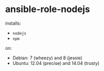 # ansible-role-nodejs

installs:

- `nodejs`
- `npm`

on:

- Debian: 7 (wheezy) and 8 (jessie)
- Ubuntu: 12.04 (precise) and 14.04 (trusty)